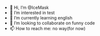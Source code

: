 - 👋 Hi, I’m @IceMask
- 👀 I’m interested in test
- 🌱 I’m currently learning english
- 💞️ I’m looking to collaborate on funny code
- 📫 How to reach me: no way(for now)

<!---
IceMask/IceMask is a ✨ special ✨ repository because its `README.md` (this file) appears on your GitHub profile.
You can click the Preview link to take a look at your changes.
--->
